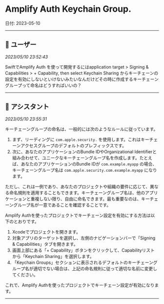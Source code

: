 # Amplify Auth Keychain Group.

日付: 2023-05-10

---

## 👤 ユーザー
*2023/05/10 23:52:43*

SwiftでAmplify Auth を使って開発するにはapplication target &gt; Signing & Capabilities &gt; + Capability, then select Keychain Sharing からキーチェーンの設定を有効にしないといけないみたいなんだけどその時に作成するキーチェーングループって命名はどうすればいいの？

---

## 🤖 アシスタント
*2023/05/10 23:55:31*

キーチェーングループの命名は、一般的には次のようなルールに従っています。

1. まず、リーディングに `com.apple.security.` を使用します。これはキーチェーンアクセスグループのデフォルトのプレフィックスです。
2. 次に、あなたのアプリケーションのBundle IDやOrganizational Identifierと組み合わせて、ユニークなキーチェーングループ名を作成します。たとえば、あなたのアプリケーションのBundle IDが `com.example.myapp` の場合、キーチェーングループ名は `com.apple.security.com.example.myapp` になります。

ただし、これは一例であり、あなたのプロジェクトや組織の要件に応じて、異なる命名規則を適用することもできます。キーチェーングループ名は、他のアプリケーションと重複しない限り、自由に命名できます。最も重要なのは、キーチェーングループ名が一意であることを確認することです。

Amplify Authを使ったプロジェクトでキーチェーン設定を有効にする方法は以下のとおりです。

1. Xcodeでプロジェクトを開きます。
2. 対象アプリのターゲットを選択し、左側のナビゲーションバーで「Signing & Capabilities」タブを開きます。
3. 画面上部にある「+ Capability」ボタンをクリックして、Capabilityリストから「Keychain Sharing」を選択します。
4. 「Keychain Groups」セクションに表示されるデフォルトのキーチェーングループ名が適切でない場合は、上記の命名規則に従って適切な名前に変更してください。

これで、Amplify Authを使ったプロジェクトでキーチェーン設定が有効になります。

---
